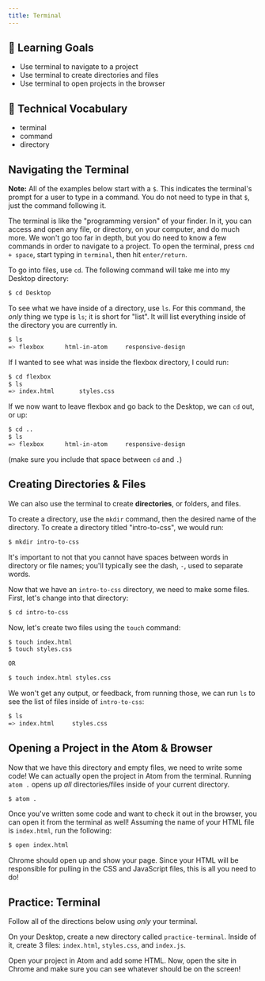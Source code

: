 ```yaml
---
title: Terminal
---
```


## 🎯 Learning Goals

* Use terminal to navigate to a project
* Use terminal to create directories and files
* Use terminal to open projects in the browser

## 📗 Technical Vocabulary

- terminal
- command
- directory

## Navigating the Terminal

**Note:** All of the examples below start with a `$`. This indicates the terminal's prompt for a user to type in a command. You do not need to type in that `$`, just the command following it.

The terminal is like the "programming version" of your finder. In it, you can access and open any file, or directory, on your computer, and do much more. We won't go too far in depth, but you do need to know a few commands in order to navigate to a project. To open the terminal, press `cmd + space`, start typing in `terminal`, then hit `enter/return`.

To go into files, use `cd`. The following command will take me into my Desktop directory:

```bash
$ cd Desktop
```

To see what we have inside of a directory, use `ls`. For this command, the _only_ thing we type is `ls`; it is short for "list". It will list everything inside of the directory you are currently in.

```bash
$ ls
=> flexbox      html-in-atom     responsive-design        
```

If I wanted to see what was inside the flexbox directory, I could run:

```bash
$ cd flexbox
$ ls
=> index.html       styles.css
```

If we now want to leave flexbox and go back to the Desktop, we can `cd` out, or up:

```bash
$ cd ..
$ ls
=> flexbox      html-in-atom     responsive-design   
```

(make sure you include that space between `cd` and `.`)

## Creating Directories & Files

We can also use the terminal to create **directories**, or folders, and files.

To create a directory, use the `mkdir` command, then the desired name of the directory. To create a directory titled "intro-to-css", we would run:

```bash
$ mkdir intro-to-css
```

It's important to not that you cannot have spaces between words in directory or file names; you'll typically see the dash, `-`, used to separate words.

Now that we have an `intro-to-css` directory, we need to make some files. First, let's change into that directory:

```bash
$ cd intro-to-css
```

Now, let's create two files using the `touch` command:

```bash
$ touch index.html
$ touch styles.css

OR

$ touch index.html styles.css
```

We won't get any output, or feedback, from running those, we can run `ls` to see the list of files inside of `intro-to-css`:

```bash
$ ls
=> index.html     styles.css
```

## Opening a Project in the Atom & Browser

Now that we have this directory and empty files, we need to write some code! We can actually open the project in Atom from the terminal. Running `atom .` opens up _all_ directories/files inside of your current directory.

```bash
$ atom .
```

Once you've written some code and want to check it out in the browser, you can open it from the terminal as well! Assuming the name of your HTML file is `index.html`, run the following:

```bash
$ open index.html
```

Chrome should open up and show your page. Since your HTML will be responsible for pulling in the CSS and JavaScript files, this is all you need to do!

<div class="practice">
  <h2>Practice: Terminal</h2>
  <p>Follow all of the directions below using <em>only</em> your terminal.</p>
  <p>On your Desktop, create a new directory called <code class="try-it-code">practice-terminal</code>. Inside of it, create 3 files: <code class="try-it-code">index.html</code>, <code class="try-it-code">styles.css</code>, and <code class="try-it-code">index.js</code>.</p>
  <p>Open your project in Atom and add some HTML. Now, open the site in Chrome and make sure you can see whatever should be on the screen!</p>
</div>
